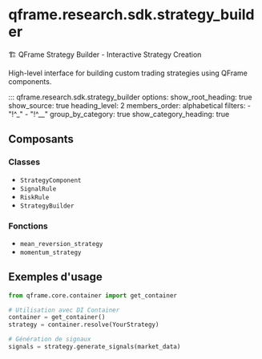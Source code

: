 # qframe.research.sdk.strategy_builder


🏗️ QFrame Strategy Builder - Interactive Strategy Creation

High-level interface for building custom trading strategies using QFrame components.


::: qframe.research.sdk.strategy_builder
    options:
      show_root_heading: true
      show_source: true
      heading_level: 2
      members_order: alphabetical
      filters:
        - "!^_"
        - "!^__"
      group_by_category: true
      show_category_heading: true

## Composants

### Classes

- `StrategyComponent`
- `SignalRule`
- `RiskRule`
- `StrategyBuilder`

### Fonctions

- `mean_reversion_strategy`
- `momentum_strategy`

## Exemples d'usage


```python
from qframe.core.container import get_container

# Utilisation avec DI Container
container = get_container()
strategy = container.resolve(YourStrategy)

# Génération de signaux
signals = strategy.generate_signals(market_data)
```
